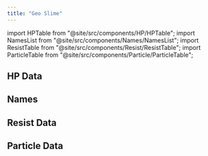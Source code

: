 ```yaml
---
title: "Geo Slime"
---
```


import HPTable from "@site/src/components/HP/HPTable";
import NamesList from "@site/src/components/Names/NamesList";
import ResistTable from "@site/src/components/Resist/ResistTable";
import ParticleTable from "@site/src/components/Particle/ParticleTable";

## HP Data

<HPTable item_key="geoslime" data_src="enemy" />

## Names

<NamesList item_key="geoslime" data_src="enemy" />

## Resist Data

<ResistTable item_key="geoslime" data_src="enemy" />

## Particle Data

<ParticleTable item_key="geoslime" data_src="enemy" />